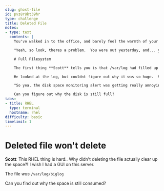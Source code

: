 ```yaml
---
slug: ghost-file
id: pvz8r8kt39hr
type: challenge
title: Deleted File
notes:
- type: text
  contents: |
    You've walked in to the office, and barely feel the warmth of your first mug of coffee when your boss, **Scott**, calmly walks up to you.

    "Yeah, so look, theres a problem.  You were out yesterday, and... you know, I _couldn't_ bother you because of that pesky company policy thing...  Anyway, you know before being a manager, I did the same work as you, so I handled a few things for you.  You're welcome!"

    # Full Filesystem

    The first thing **Scott** tells you is that /var/log had filled up on one of the core servers.  He found out that there was a huge log file there, /var/log/biglog, imagine that.

    He looked at the log, but couldnt figure out why it was so huge.  So, he deleted it, but the disk space didnt clear up!

    "So yea, the disk space monitoring alert was getting really annoying, so I just ack'd it and figured you could deal with it when you got back.  You're welcome!"

    Can you figure out why the disk is still full?
tabs:
- title: RHEL
  type: terminal
  hostname: rhel
difficulty: basic
timelimit: 1
---
```

# Deleted file won't delete

**Scott**: This RHEL thing is hard.. Why didn't deleting the file actually clear up the space?! I wish I had a GUI on this server.

The file _was_ ```/var/log/biglog```

Can you find out why the space is still consumed?
